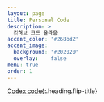 ```yaml
---
layout: page
title: Personal Code
description: >
  깃허브 코드 올라옴
accent_color: '#268bd2'
accent_image:
  background: '#202020'
  overlay:    false
menu: true
order: 1
---
```


[Codex code]{:.heading.flip-title}





[Codex code]: git_codex.md